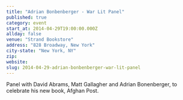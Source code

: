 ```yaml
---
title: "Adrian Bonbenberger - War Lit Panel"
published: true
category: event
start_at: 2014-04-29T19:00:00.000Z
allday: false
venue: "Strand Bookstore"
address: "828 Broadway, New York"
city-state: "New York, NY"
zip:
website:
slug: 2014-04-29-adrian-bonbenberger-war-lit-panel
---
```

Panel with David Abrams, Matt Gallagher and Adrian Bonenberger, to celebrate his new book, Afghan Post.

